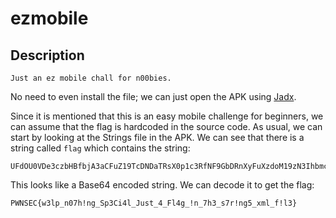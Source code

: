 # ezmobile

## Description
```
Just an ez mobile chall for n00bies.
```

No need to even install the file; we can just open the APK using [Jadx](https://github.com/skylot/jadx).

Since it is mentioned that this is an easy mobile challenge for beginners, we can assume that the flag is hardcoded in the source code. As usual, we can start by looking at the Strings file in the APK. We can see that there is a string called `flag` which contains the string:
```
UFdOU0VDe3czbHBfbjA3aCFuZ19TcDNDaTRsX0p1c3RfNF9GbDRnXyFuXzdoM19zN3Ihbmc1X3htbF9mIWwzfQ
```
This looks like a Base64 encoded string. We can decode it to get the flag:
```
PWNSEC{w3lp_n07h!ng_Sp3Ci4l_Just_4_Fl4g_!n_7h3_s7r!ng5_xml_f!l3}
```
